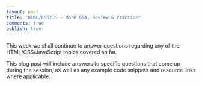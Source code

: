 ```yaml
---
layout: post
title: "HTML/CSS/JS - More Q&A, Review & Practice"
comments: true
publish: true
---
```


This week we shall continue to answer questions regarding any of the HTML/CSS/JavaScript topics covered so far.

This blog post will include answers to specific questions that come up during the session, as well as any example code snippets and resource links where applicable.


